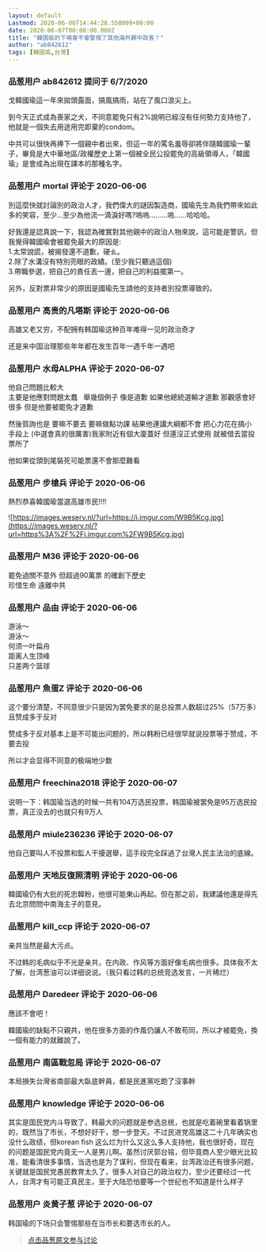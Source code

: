 ```yaml
---
layout: default
Lastmod: 2020-06-06T14:44:28.558009+00:00
date: 2020-06-07T00:00:00.000Z
title: "韓國瑜的下場會不會警惕了其他海外親中政客？"
author: "ab842612"
tags: [韓國瑜,台灣]
---
```



### 品葱用户 **ab842612** 提问于 6/7/2020
    
戈韓國瑜這一年來拋頭露面，搞風搞雨，站在了風口浪尖上。  
  
到今天正式成為喪家之犬，不同意罷免只有2%說明已經沒有任何勢力支持他了，他就是一個失去用途用完即棄的condom。  
  
中共可以很快再捧下一個親中者出來，但這一年的罵名羞辱卻將伴隨韓國瑜一輩子，畢竟是大中華地區/政權歷史上第一個被全民公投罷免的高級領導人，「韓國瑜」是會成為出現在課本的那種名字。
    
                

### 品葱用户 **mortal** 评论于 2020-06-06
        
別這麼快就討論別的政治人才，我們偉大的謎因製造商，國瑜先生為我們帶來如此多的笑容，至少...至少為他流一滴淚好嗎?嗚嗚.........嗚......哈哈哈。  
  
  
好我還是認真說一下，我認為確實對其他親中的政治人物來說，這可能是警訊，但我覺得韓國瑜會被罷免最大的原因是:  
1.太常說謊，被揭發還不道歉，硬ㄠ。  
2.除了水溝沒有特別亮眼的政績。(至少我只聽過這個)  
3.帶職參選，把自己的責任丟一邊，把自己的利益擺第一。  
  
另外，反對票非常少的原因是國瑜先生請他的支持者別投票導致的。
        
                

### 品葱用户 **高贵的凡塔斯** 评论于 2020-06-06
        
高雄又老又穷，不配拥有韩国瑜这种百年难得一见的政治奇才  
  
还是来中国治理那些年年都在发生百年一遇千年一遇吧
        
                

### 品葱用户 **水母ALPHA** 评论于 2020-06-07
        
他自己問題比較大  
主要是他應對問題太蠢   舉幾個例子 像是道歉 如果他總統選輸才道歉 那觀感會好很多 但是他要被罷免才道歉  
  
然後質詢也是 要嘛不要去 要嘛做點功課 結果他連講大綱都不會 把心力花在搞小手段上 (中選會真的很厲害)我家附近有個大廈蓋好 但還沒正式使用 就被借去當投票所了  
  
他如果從頭到尾裝死可能票還不會那麼難看
        
                

### 品葱用户 **步槍兵** 评论于 2020-06-06
        
熱烈恭喜韓國瑜當選高雄市民!!!!  
  
![https://images.weserv.nl/?url=https://i.imgur.com/W9B5Kcg.jpg](https://images.weserv.nl/?url=https%3A%2F%2Fi.imgur.com%2FW9B5Kcg.jpg)
        
                

### 品葱用户 **M36** 评论于 2020-06-06
        
罷免過關不意外 但超過90萬票 的確創下歷史   
珍惜生命 遠離中共
        
                

### 品葱用户 **品由** 评论于 2020-06-06
        
游泳～  
游泳～  
何须一叶扁舟  
距离人生顶峰  
只差两个篮球
        
                

### 品葱用户 **魚蛋Z** 评论于 2020-06-06
        
这个要分清楚，不同意很少只是因为罢免要求的是总投票人数超过25%（57万多）且赞成多于反对  
  
赞成多于反对基本上是不可能出问题的，所以韩粉已经很早就说投票等于赞成，不要去投  
  
所以才会显得不同意的极端地少数
        
                

### 品葱用户 **freechina2018** 评论于 2020-06-07
        
说明一下：韩国瑜当选的时候一共有104万选民投票，韩国瑜被罢免是95万选民投票，真正没去的也就只有9万人
        
                

### 品葱用户 **miule236236** 评论于 2020-06-07
        
他自己要叫人不投票和監人干擾選舉，這手段完全踩過了台灣人民主法治的底線。
        
                

### 品葱用户 **天地反復照清明** 评论于 2020-06-06
        
韓國瑜仍有大批的死忠韓粉，他很可能東山再起。但在那之前，我建議他還是得先去北京問問中南海主子的意見。
        
                

### 品葱用户 **kill_ccp** 评论于 2020-06-07
        
亲共当然是最大污点。  
  
不过韩的毛病似乎不光是亲共，在内政、作风等方面好像毛病也很多。具体我不太了解，台湾葱油可以详细说说。（我只看过韩的总统竞选发言，一片稀烂）
        
                

### 品葱用户 **Daredeer** 评论于 2020-06-06
        
應該不會吧！  
  
韓國瑜的缺點不只親共，他在很多方面的作風仍讓人不敢苟同，所以才被罷免，換一個有能力的就難說了。
        
                

### 品葱用户 **南區戰忽局** 评论于 2020-06-07
        
本局損失台灣省南部最大臥底幹員，都是民進黨吃飽了沒事幹
        
                

### 品葱用户 **knowledge** 评论于 2020-06-06
        
其实是国民党内斗导致了，韩最大的问题就是参选总统，也就是吃着碗里看着锅里的，既然当了市长，不想好好干，想一步登天。不过民进党高雄这二十几年确实也没什么政绩，但korean fish 这么烂为什么又这么多人支持他，我也很好奇，现在的问题是国民党内竟无一人是男儿啊。虽然讨厌郭台铭，但毕竟商人至少眼光比较准，能看清很多事情，当选也是为了谋利，但现在看来，台湾政治还有很多问题，关键就是国民党愚民教育太久了，很多人对自己的政治权力，至少还要经过一代人，台湾才有可能正真民主，至于大陆恐怕要等一个世纪也不知道是什么样子
        
                

### 品葱用户 **炎黄子葱** 评论于 2020-06-07
        
韩国瑜的下场只会警惕那些在当市长和要选市长的人。
        
                





> [点击品葱原文参与讨论](https://pincong.rocks/question/26857)

